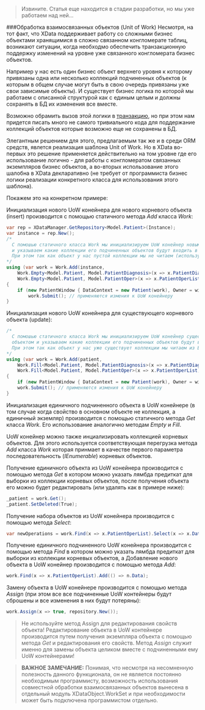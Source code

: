 >Извините. Статья еще находится в стадии разработки, но мы уже работаем над ней...

###Обработка взаимосвязанных объектов (Unit of Work)
Несмотря, на тот факт, что XData поддерживает работу со сложными бизнес объектами хранящимися в сложно связанном конгломерате таблиц, возникают ситуации, когда необходмо обеспечить транзакционную поддержку изменений на уровне уже связанного конгломерата бизнес объектов. 

Например у нас есть один бизнес объект верхнего уровня к которому привязаны одна или несколько коллекций подчиненных объектов (к которым в общем случае могут быть в свою очередь привязаны уже свои зависимые объекты). И существует бизнес логика по которой мы работаем с описанной структурой как с единым целым и должны сохранять в БД их изменения все вместе.

Возможно обрамить вызов этой логики в [транзакцию](./tips_and_triks.md#Управление-транзакциями), но при этом нам придется писать много не самого тривиального кода для поддержание коллекций объектов которые возможно еще не сохранены в БД.

Элегантным решением для этого, предлагаемым так же и в среди ORM средств, явлется реализация шаблона Unit of Work. Но в XData во-первых это решение применяется действительно на том уровне где его использование логично - для работы с конгломератом связанных экземпляров бизнес объектов, а во-вторых использование этого шалобна в XData декларативно (не требует от программиста бизнес логики реализации конкретного класса для использования этого шаблона).

Покажем это на конкретном примере:

Инициализация нового UoW конейнера для нового корневого объекта (insert) производится с помощью статичного метода *Add* класса *Work*:
```csharp
var rep = XDataManager.GetRepository<Model.Patient>(Instance);
var instance = rep.New();
/* 
  С помошью статичного класса Work мы инициализируем UoW конейнер новым корневым объектом 
  и указываем какие коллекции его подчиненных объектов будут входить в UoW конейнер
  При этом так как объект у нас пустой коллекции мы не читаем (используем Work.Empty)
*/
using (var work = Work.Add(instance, 
    Work.Empty<Model.Patient, Model.PatientDiagnosis>(x => x.PatientDiagnosisList),
    Work.Empty<Model.Patient, Model.PatientOper>(x => x.PatientOperList)))
{
    if (new PatientWindow { DataContext = new Patient(work), Owner = window }.ShowDialog() == true)
        work.Submit(); // применяются измения к UoW конейнеру
}
```

Инициализация нового UoW конейнера для существующего корневого объекта (update):
```csharp
/* 
  С помошью статичного класса Work мы инициализируем UoW конейнер существующим корневым 
  объектом и указываем какие коллекции его подчиненных объектов будут входить в UoW конейнер
  При этом так как объект у нас уже существует коллекции мы читаем из БД (используем Work.Fill)
*/
using (var work = Work.Add(patient, 
    Work.Fill<Model.Patient, Model.PatientDiagnosis>(x => x.PatientDiagnosisList),
    Work.Fill<Model.Patient, Model.PatientOper>(x => x.PatientOperList)))
{
    if (new PatientWindow { DataContext = new Patient(work), Owner = window }.ShowDialog() != true) return;
    work.Submit(); // применяются измения к UoW конейнеру
}
```

Инициализация единичного подчиненного объекта в UoW конейнере (в том случае когда свойство в основном объекте не коллекция, а единичный экземляр) производится с помощью статичного метода *Get* класса *Work*. Его использование аналогично методам *Empty* и *Fill*.

UoW конейнер можно также инциализировать коллекцией корневых объектов. Для этого используется соответствующая перегрузка метода *Add* класса *Work* которая принмает в качестве первого параметра последовательность (*IEnumerable*) корневых объектов.

Получение единичного объекта из UoW конейнера производится с помощью метода *Get* в котором можно указать лямбда предиткат для выборки из коллекции корневых объектов, после получения объекта его можно будет редактировать (или удалять как в примере ниже):
```csharp
_patient = work.Get();
_patient.SetDeleted(True);
```

Получение набора объектов из UoW конейнера производится с помощью метода *Select*:
```csharp
var newOperations = work.Find(x => x.PatientOperList).Select(x => x.Date > startDate);
```

Получение единичного подчиненного UoW конейнера производится с помощью метода *Find* в котором можно указать лямбда предиткат для выборки из коллекции корневых объектов, а Добавление нового объекта в UoW конейнер производится с помощью метода *Add*:
```csharp
work.Find(x => x.PatientOperList).Add(() => n.Data);
```

Замену объекта в UoW конейнере производится с помощью метода *Assign* (при этом все все подчиненные UoW контейнеры будут сброшены и все изменения в них будут потеряны):
```csharp
work.Assign(x => true, repository.New());
```

>Не используйте метод Assign для редактирования свойств объекта! Редактирование объекта в UoW контейнере производится путем получения экземпляра объекта с помощью метода *Get* и редактирования его свойств. Метод *Assign* служит именно для замены объекта целиком вместе с подчиненными ему UoW контейнерами!
<!-- -->


>**ВАЖНОЕ ЗАМЕЧАНИЕ:** Понимая, что несмотря на несомненную полезность данного функционала, он не является постоянно необходимым программисту, возможность использования совместной обработки взаимосвязанных объектов вынесена в отдельный модуль XDataObject.WorkSet и при необходимости может быть подключена программистом отдельно.

